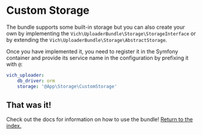 Custom Storage
==============

The bundle supports some built-in storage but you can also create your own 
by implementing the `Vich\UploaderBundle\Storage\StorageInterface` or by
extending the `Vich\UploaderBundle\Storage\AbstractStorage`.

Once you have implemented it, you need to register it in the Symfony 
container and provide its service name in the configuration by 
prefixing it with `@`:

``` yaml
vich_uploader:
    db_driver: orm
    storage: '@App\Storage\CustomStorage'
```

## That was it!

Check out the docs for information on how to use the bundle! [Return to the
index.](../index.md)
